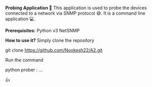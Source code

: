 **Probing Application 🚀**
This application is used to probe the devices connected to a network via SNMP protocol 😄.
It is a command line application 💻.


**Prerequisites:**
Python v3
NetSNMP


**How to use it?**
Simply clone the repository

git clone https://github.com/Nookesh22/A2.git

Run the command

python prober <ip>:<port> <OID-1> <OID-2> ... <OID-n>

👍
